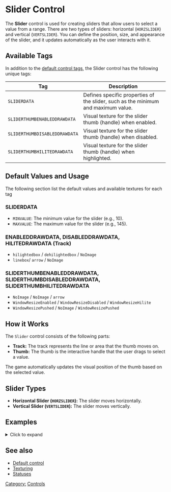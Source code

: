 # Slider Control

The **Slider** control is used for creating sliders that allow users to select a value from a range. There are two types
of sliders: horizontal (`HORZSLIDER`) and vertical (`VERTSLIDER`). You can define the position, size, and appearance of
the slider, and it updates automatically as the user interacts with it.

## Available Tags

In addition to the [default control tags](/user.md), the Slider control has the following unique tags:

| Tag                           | Description                                                                       |
|-------------------------------|-----------------------------------------------------------------------------------|
| `SLIDERDATA`                  | Defines specific properties of the slider, such as the minimum and maximum value. |
| `SLIDERTHUMBENABLEDDRAWDATA`  | Visual texture for the slider thumb (handle) when enabled.                        |
| `SLIDERTHUMBDISABLEDDRAWDATA` | Visual texture for the slider thumb (handle) when disabled.                       |
| `SLIDERTHUMBHILITEDRAWDATA`   | Visual texture for the slider thumb (handle) when highlighted.                    |

## Default Values and Usage

The following section list the default values and available textures for each tag

### SLIDERDATA

- `MINVALUE`: The minimum value for the slider (e.g., 10).
- `MAXVALUE`: The maximum value for the slider (e.g., 145).

### ENABLEDDRAWDATA, DISABLEDDRAWDATA, HILITEDRAWDATA (Track)

- `hilightedbox` / `dehilightedbox` / `NoImage`
- `linebox`/ `arrow` / `NoImage`

### SLIDERTHUMBENABLEDDRAWDATA, SLIDERTHUMBDISABLEDDRAWDATA, SLIDERTHUMBHILITEDRAWDATA

- `NoImage` /  `NoImage` /  `arrow`
- `WindowResizeEnabled` / `WindowResizeDisabled` / `WindowResizeHilite`
- `WindowResizePushed` /  `NoImage` / `WindowResizePushed`

## How it Works

The `Slider` control consists of the following parts:

- **Track:** The track represents the line or area that the thumb moves on.
- **Thumb:** The thumb is the interactive handle that the user drags to select a value.

The game automatically updates the visual position of the thumb based on the selected value.

## Slider Types

- **Horizontal Slider (`HORZSLIDER`):** The slider moves horizontally.
- **Vertical Slider (`VERTSLIDER`):** The slider moves vertically.

## Examples

<details>
  <summary>Click to expand</summary>

### Horizontal Slider (`HORZSLIDER`)

Here's an example from the `OptionsMenu.wnd` file:

```nasm
WINDOW
    WINDOWTYPE = HORZSLIDER;
    SCREENRECT = UPPERLEFT: 160 456,
               BOTTOMRIGHT: 387 481,
               CREATIONRESOLUTION: 800 600;
    NAME = "OptionsMenu.wnd:SliderScrollSpeed";
    STATUS = ENABLED+IMAGE+TABSTOP;
    STYLE = HORZSLIDER+MOUSETRACK;
    SYSTEMCALLBACK = "[None]";
    INPUTCALLBACK = "[None]";
    TOOLTIPCALLBACK = "[None]";
    DRAWCALLBACK = "[None]";
    FONT = NAME: "Times New Roman", SIZE: 14, BOLD: 0;
    HEADERTEMPLATE = "[None]";
    TOOLTIPTEXT = "ToolTip:ScrollSpeed";
    TOOLTIPDELAY = -1;
    TEXTCOLOR = ENABLED:  0 0 0 0, ENABLEDBORDER:  0 0 0 0,
              DISABLED: 0 0 0 0, DISABLEDBORDER: 0 0 0 0,
              HILITE:   0 0 0 0, HILITEBORDER:   0 0 0 0;
    ENABLEDDRAWDATA = IMAGE: NoImage, COLOR: 255 0 0 255, BORDERCOLOR: 255 128 128 255,
                    IMAGE: NoImage, COLOR: 255 255 255 255, BORDERCOLOR: 255 255 255 255,
                    IMAGE: NoImage, COLOR: 255 255 255 255, BORDERCOLOR: 255 255 255 255,
                    IMAGE: NoImage, COLOR: 255 255 255 255, BORDERCOLOR: 255 255 255 255,
                    IMAGE: NoImage, COLOR: 255 255 255 255, BORDERCOLOR: 255 255 255 255,
                    IMAGE: NoImage, COLOR: 255 255 255 255, BORDERCOLOR: 255 255 255 255,
                    IMAGE: NoImage, COLOR: 255 255 255 255, BORDERCOLOR: 255 255 255 255,
                    IMAGE: NoImage, COLOR: 255 255 255 255, BORDERCOLOR: 255 255 255 255,
                    IMAGE: NoImage, COLOR: 255 255 255 255, BORDERCOLOR: 255 255 255 255;
    DISABLEDDRAWDATA = IMAGE: hilightedbox, COLOR: 128 128 128 255, BORDERCOLOR: 64 64 64 255,
                     IMAGE: dehilightedbox, COLOR: 255 255 255 255, BORDERCOLOR: 255 255 255 255,
                     IMAGE: NoImage, COLOR: 255 255 255 255, BORDERCOLOR: 255 255 255 255,
                     IMAGE: NoImage, COLOR: 255 255 255 255, BORDERCOLOR: 255 255 255 255,
                     IMAGE: NoImage, COLOR: 255 255 255 255, BORDERCOLOR: 255 255 255 255,
                     IMAGE: NoImage, COLOR: 255 255 255 255, BORDERCOLOR: 255 255 255 255,
                     IMAGE: NoImage, COLOR: 255 255 255 255, BORDERCOLOR: 255 255 255 255,
                     IMAGE: NoImage, COLOR: 255 255 255 255, BORDERCOLOR: 255 255 255 255,
                     IMAGE: NoImage, COLOR: 255 255 255 255, BORDERCOLOR: 255 255 255 255;
    HILITEDRAWDATA = IMAGE: linebox, COLOR: 0 255 0 255, BORDERCOLOR: 0 128 0 255,
                   IMAGE: arrow, COLOR: 255 255 255 255, BORDERCOLOR: 255 255 255 255,
                   IMAGE: NoImage, COLOR: 255 255 255 255, BORDERCOLOR: 255 255 255 255,
                   IMAGE: NoImage, COLOR: 255 255 255 255, BORDERCOLOR: 255 255 255 255,
                   IMAGE: NoImage, COLOR: 255 255 255 255, BORDERCOLOR: 255 255 255 255,
                   IMAGE: NoImage, COLOR: 255 255 255 255, BORDERCOLOR: 255 255 255 255,
                   IMAGE: NoImage, COLOR: 255 255 255 255, BORDERCOLOR: 255 255 255 255,
                   IMAGE: NoImage, COLOR: 255 255 255 255, BORDERCOLOR: 255 255 255 255;
    SLIDERDATA = MINVALUE: 10,
               MAXVALUE: 145;
    SLIDERTHUMBENABLEDDRAWDATA = IMAGE: NoImage, COLOR: 255 128 128 255, BORDERCOLOR: 255 0 0 255,
                               IMAGE: NoImage, COLOR: 128 128 128 255, BORDERCOLOR: 192 192 192 255,
                               IMAGE: NoImage, COLOR: 255 255 255 255, BORDERCOLOR: 255 255 255 255,
                               IMAGE: NoImage, COLOR: 255 255 255 255, BORDERCOLOR: 255 255 255 255,
                               IMAGE: NoImage, COLOR: 255 255 255 255, BORDERCOLOR: 255 255 255 255,
                               IMAGE: NoImage, COLOR: 255 255 255 255, BORDERCOLOR: 255 255 255 255,
                               IMAGE: NoImage, COLOR: 255 255 255 255, BORDERCOLOR: 255 255 255 255,
                               IMAGE: NoImage, COLOR: 255 255 255 255, BORDERCOLOR: 255 255 255 255,
                               IMAGE: NoImage, COLOR: 255 255 255 255, BORDERCOLOR: 255 255 255 255;
    SLIDERTHUMBDISABLEDDRAWDATA = IMAGE: NoImage, COLOR: 64 64 64 255, BORDERCOLOR: 128 128 128 255,
                                IMAGE: NoImage, COLOR: 0 0 0 255, BORDERCOLOR: 64 64 64 255,
                                IMAGE: NoImage, COLOR: 255 255 255 255, BORDERCOLOR: 255 255 255 255,
                                IMAGE: NoImage, COLOR: 255 255 255 255, BORDERCOLOR: 255 255 255 255,
                                IMAGE: NoImage, COLOR: 255 255 255 255, BORDERCOLOR: 255 255 255 255,
                                IMAGE: NoImage, COLOR: 255 255 255 255, BORDERCOLOR: 255 255 255 255,
                                IMAGE: NoImage, COLOR: 255 255 255 255, BORDERCOLOR: 255 255 255 255,
                                IMAGE: NoImage, COLOR: 255 255 255 255, BORDERCOLOR: 255 255 255 255,
                                IMAGE: NoImage, COLOR: 255 255 255 255, BORDERCOLOR: 255 255 255 255;
    SLIDERTHUMBHILITEDRAWDATA = IMAGE: arrow, COLOR: 0 255 0 255, BORDERCOLOR: 128 255 128 255,
                              IMAGE: arrow, COLOR: 0 0 255 255, BORDERCOLOR: 128 128 255 255,
                              IMAGE: NoImage, COLOR: 255 255 255 255, BORDERCOLOR: 255 255 255 255,
                              IMAGE: NoImage, COLOR: 255 255 255 255, BORDERCOLOR: 255 255 255 255,
                              IMAGE: NoImage, COLOR: 255 255 255 255, BORDERCOLOR: 255 255 255 255,
                              IMAGE: NoImage, COLOR: 255 255 255 255, BORDERCOLOR: 255 255 255 255,
                              IMAGE: NoImage, COLOR: 255 255 255 255, BORDERCOLOR: 255 255 255 255,
                              IMAGE: NoImage, COLOR: 255 255 255 255, BORDERCOLOR: 255 255 255 255,
                              IMAGE: NoImage, COLOR: 255 255 255 255, BORDERCOLOR: 255 255 255 255;
END
```

### Vertical Slider (`VERTSLIDER`)

Here's an example from the `WOLCustomLobby.wnd` file:

```nasm
WINDOW
    WINDOWTYPE = VERTSLIDER;
    SCREENRECT = UPPERLEFT: 24 150,
               BOTTOMRIGHT: 40 410,
               CREATIONRESOLUTION: 800 600;
    NAME = "WOLCustomLobby.wnd:SliderChatAdjust";
    STATUS = ENABLED+HIDDEN+IMAGE+TABSTOP;
    STYLE = VERTSLIDER+MOUSETRACK;
    SYSTEMCALLBACK = "[None]";
    INPUTCALLBACK = "[None]";
    TOOLTIPCALLBACK = "[None]";
    DRAWCALLBACK = "[None]";
    FONT = NAME: "Arial", SIZE: 10, BOLD: 0;
    HEADERTEMPLATE = "[None]";
    TOOLTIPDELAY = -1;
    TEXTCOLOR = ENABLED:  0 0 0 0, ENABLEDBORDER:  0 0 0 0,
              DISABLED: 0 0 0 0, DISABLEDBORDER: 0 0 0 0,
              HILITE:   0 0 0 0, HILITEBORDER:   0 0 0 0;
    ENABLEDDRAWDATA = IMAGE: NoImage, COLOR: 255 0 0 255, BORDERCOLOR: 255 128 128 255,
                    IMAGE: NoImage, COLOR: 255 255 255 0, BORDERCOLOR: 255 255 255 0,
                    IMAGE: NoImage, COLOR: 255 255 255 0, BORDERCOLOR: 255 255 255 0,
                    IMAGE: NoImage, COLOR: 255 255 255 0, BORDERCOLOR: 255 255 255 0,
                    IMAGE: NoImage, COLOR: 255 255 255 0, BORDERCOLOR: 255 255 255 0,
                    IMAGE: NoImage, COLOR: 255 255 255 0, BORDERCOLOR: 255 255 255 0,
                    IMAGE: NoImage, COLOR: 255 255 255 0, BORDERCOLOR: 255 255 255 0,
                    IMAGE: NoImage, COLOR: 255 255 255 0, BORDERCOLOR: 255 255 255 0,
                    IMAGE: NoImage, COLOR: 255 255 255 0, BORDERCOLOR: 255 255 255 0;
    DISABLEDDRAWDATA = IMAGE: NoImage, COLOR: 128 128 128 255, BORDERCOLOR: 64 64 64 255,
                     IMAGE: NoImage, COLOR: 255 255 255 0, BORDERCOLOR: 255 255 255 0,
                     IMAGE: NoImage, COLOR: 255 255 255 0, BORDERCOLOR: 255 255 255 0,
                     IMAGE: NoImage, COLOR: 255 255 255 0, BORDERCOLOR: 255 255 255 0,
                     IMAGE: NoImage, COLOR: 255 255 255 0, BORDERCOLOR: 255 255 255 0,
                     IMAGE: NoImage, COLOR: 255 255 255 0, BORDERCOLOR: 255 255 255 0,
                     IMAGE: NoImage, COLOR: 255 255 255 0, BORDERCOLOR: 255 255 255 0,
                     IMAGE: NoImage, COLOR: 255 255 255 0, BORDERCOLOR: 255 255 255 0,
                     IMAGE: NoImage, COLOR: 255 255 255 0, BORDERCOLOR: 255 255 255 0;
    HILITEDRAWDATA = IMAGE: NoImage, COLOR: 0 255 0 255, BORDERCOLOR: 0 128 0 255,
                   IMAGE: NoImage, COLOR: 255 255 255 0, BORDERCOLOR: 255 255 255 0,
                   IMAGE: NoImage, COLOR: 255 255 255 0, BORDERCOLOR: 255 255 255 0,
                   IMAGE: NoImage, COLOR: 255 255 255 0, BORDERCOLOR: 255 255 255 0,
                   IMAGE: NoImage, COLOR: 255 255 255 0, BORDERCOLOR: 255 255 255 0,
                   IMAGE: NoImage, COLOR: 255 255 255 0, BORDERCOLOR: 255 255 255 0,
                   IMAGE: NoImage, COLOR: 255 255 255 0, BORDERCOLOR: 255 255 255 0,
                   IMAGE: NoImage, COLOR: 255 255 255 0, BORDERCOLOR: 255 255 255 0,
                   IMAGE: NoImage, COLOR: 255 255 255 0, BORDERCOLOR: 255 255 255 0;
    SLIDERDATA = MINVALUE: 0,
               MAXVALUE: 100;
    SLIDERTHUMBENABLEDDRAWDATA = IMAGE: WindowResizeEnabled, COLOR: 255 0 0 255, BORDERCOLOR: 255 128 128 255,
                               IMAGE: WindowResizePushed, COLOR: 128 128 128 255, BORDERCOLOR: 192 192 192 255,
                               IMAGE: NoImage, COLOR: 255 255 255 0, BORDERCOLOR: 255 255 255 0,
                               IMAGE: NoImage, COLOR: 255 255 255 0, BORDERCOLOR: 255 255 255 0,
                               IMAGE: NoImage, COLOR: 255 255 255 0, BORDERCOLOR: 255 255 255 0,
                               IMAGE: NoImage, COLOR: 255 255 255 0, BORDERCOLOR: 255 255 255 0,
                               IMAGE: NoImage, COLOR: 255 255 255 0, BORDERCOLOR: 255 255 255 0,
                               IMAGE: NoImage, COLOR: 255 255 255 0, BORDERCOLOR: 255 255 255 0,
                               IMAGE: NoImage, COLOR: 255 255 255 0, BORDERCOLOR: 255 255 255 0;
    SLIDERTHUMBDISABLEDDRAWDATA = IMAGE: WindowResizeDisabled, COLOR: 64 64 64 255, BORDERCOLOR: 128 128 128 255,
                                IMAGE: NoImage, COLOR: 0 0 0 255, BORDERCOLOR: 64 64 64 255,
                                IMAGE: NoImage, COLOR: 255 255 255 0, BORDERCOLOR: 255 255 255 0,
                                IMAGE: NoImage, COLOR: 255 255 255 0, BORDERCOLOR: 255 255 255 0,
                                IMAGE: NoImage, COLOR: 255 255 255 0, BORDERCOLOR: 255 255 255 0,
                                IMAGE: NoImage, COLOR: 255 255 255 0, BORDERCOLOR: 255 255 255 0,
                                IMAGE: NoImage, COLOR: 255 255 255 0, BORDERCOLOR: 255 255 255 0,
                                IMAGE: NoImage, COLOR: 255 255 255 0, BORDERCOLOR: 255 255 255 0,
                                IMAGE: NoImage, COLOR: 255 255 255 0, BORDERCOLOR: 255 255 255 0;
    SLIDERTHUMBHILITEDRAWDATA = IMAGE: WindowResizeHilite, COLOR: 0 255 0 255, BORDERCOLOR: 128 255 128 255,
                              IMAGE: WindowResizePushed, COLOR: 0 0 255 255, BORDERCOLOR: 128 128 255 255,
                              IMAGE: NoImage, COLOR: 255 255 255 0, BORDERCOLOR: 255 255 255 0,
                              IMAGE: NoImage, COLOR: 255 255 255 0, BORDERCOLOR: 255 255 255 0,
                              IMAGE: NoImage, COLOR: 255 255 255 0, BORDERCOLOR: 255 255 255 0,
                              IMAGE: NoImage, COLOR: 255 255 255 0, BORDERCOLOR: 255 255 255 0,
                              IMAGE: NoImage, COLOR: 255 255 255 0, BORDERCOLOR: 255 255 255 0,
                              IMAGE: NoImage, COLOR: 255 255 255 0, BORDERCOLOR: 255 255 255 0,
                              IMAGE: NoImage, COLOR: 255 255 255 0, BORDERCOLOR: 255 255 255 0;
END
```

</details>

## See also

- [Default control](wnd_controls_user)
- [Texturing](../texturing.md)
- [Statuses](../statuses.md)

[Category:](../Categories.md) [Controls](../Controls.md)
